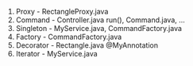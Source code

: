 1. Proxy - RectangleProxy.java
2. Command - Controller.java run(), Command.java, ...
3. Singleton - MyService.java, CommandFactory.java
4. Factory - CommandFactory.java
5. Decorator - Rectangle.java @MyAnnotation
6. Iterator - MyService.java 